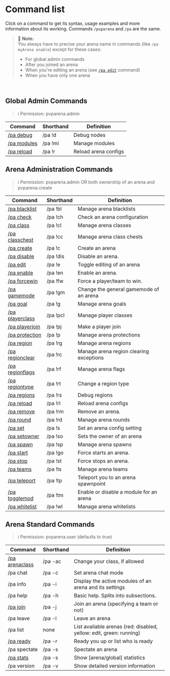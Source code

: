# Command list

Click on a command to get its syntax, usage examples and more information about its working. Commands `/pvparena` and
 `/pa` are the same.

> 🚩 **Note:**  
> You always have to precise your arena name in commands (like `/pa myArena enable`) except for these cases:
> - For global admin commands
> - After you joined an arena
> - When you're editing an arena (see [`/pa edit`](commands/edit.md) command)
> - When you have only one arena

<br>

## Global Admin Commands

> ℹ Permission: pvparena.admin

Command | Shorthand | Definition
------------- | ------------- | -------------
[/pa debug](commands/debug.md) | /pa !d | Debug nodes
[/pa modules](commands/modules.md) | /pa !mi | Manage modules
[/pa reload](commands/reload.md) | /pa !r | Reload arena configs

## Arena Administration Commands

> ℹ Permission: pvparena.admin OR both ownership of an arena and pvparena.create

Command | Shorthand | Definition
------------- | ------------- | -------------
[/pa blacklist](commands/blacklist.md) | /pa !bl | Manage arena blacklists
[/pa check](commands/check.md) | /pa !ch | Check an arena configuration
[/pa class](commands/class.md) | /pa !cl | Manage arena classes
[/pa classchest](commands/classchest.md) | /pa !cc | Manage arena class chests
[/pa create](commands/create.md) | /pa !c | Create an arena
[/pa disable](commands/disable.md) | /pa !dis | Disable an arena.
[/pa edit](commands/edit.md) | /pa !e | Toggle editing of an arena
[/pa enable](commands/enable.md) | /pa !en | Enable an arena.
[/pa forcewin](commands/forcewin.md) | /pa !fw | Force a player/team to win.
[/pa gamemode](commands/gamemode.md) | /pa !gm | Change the general gamemode of an arena
[/pa goal](commands/goal.md) | /pa !g | Manage arena goals
[/pa playerclass](commands/playerclass.md) | /pa !pcl | Manage player classes
[/pa playerjoin](commands/playerjoin.md) | /pa !pj | Make a player join
[/pa protection](commands/protection.md) | /pa !p | Manage arena protections
[/pa region](commands/region.md) | /pa !rg | Manage arena regions
[/pa regionclear](commands/regionclear.md) | /pa !rc | Manage arena region clearing exceptions
[/pa regionflags](commands/regionflags.md) | /pa !rf | Manage arena flags
[/pa regiontype](commands/regiontype.md) | /pa !rt | Change a region type
[/pa regions](commands/regions.md) | /pa !rs | Debug regions
[/pa reload](commands/reload.md) | /pa !rl | Reload arena configs
[/pa remove](commands/remove.md) | /pa !rm | Remove an arena.
[/pa round](commands/round.md) | /pa !rd | Manage arena rounds
[/pa set](commands/set.md) | /pa !s | Set an arena config setting
[/pa setowner](commands/setowner.md) | /pa !so | Sets the owner of an arena
[/pa spawn](commands/spawn.md) | /pa !sp | Manage arena spawns
[/pa start](commands/start.md) | /pa !go | Force starts an arena.
[/pa stop](commands/stop.md) | /pa !st | Force stops an arena.
[/pa teams](commands/teams.md) | /pa !ts | Manage arena teams
[/pa teleport](commands/teleport.md) | /pa !tp | Teleport you to an arena spawnpoint
[/pa togglemod](commands/togglemod.md) | /pa !tm | Enable or disable a module for an arena
[/pa whitelist](commands/whitelist.md) | /pa !wl | Manage arena whitelists

## Arena Standard Commands

> ℹ Permission: pvparena.user (defaults to true)

Command | Shorthand | Definition
------------- | ------------- | -------------
[/pa arenaclass](commands/arenaclass.md) | /pa -ac | Change your class, if allowed
/pa chat | /pa -c | Set arena chat mode
/pa info | /pa -i | Display the active modules of an arena and its settings
/pa help | /pa -h | Basic help. Splits into subsections.
[/pa join](commands/join.md) | /pa -j | Join an arena (specifying a team or not) 
/pa leave | /pa -l | Leave an arena
/pa list | none | List available arenas (red: disabled, yellow: edit, green: running)
[/pa ready](commands/ready.md) | /pa -r | Ready you up or list who is ready
/pa spectate | /pa -s | Spectate an arena
[/pa stats](commands/stats.md) | /pa -s | Show [arena/global] statistics
/pa version | /pa -v | Show detailed version information
